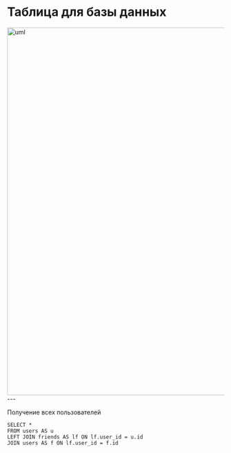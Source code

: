 # Таблица для базы данных

<img width="1166" height="852" alt="uml" src="https://github.com/user-attachments/assets/4ace3668-87d4-4979-a3ae-43829079a56c" />
---

Получение всех пользователей
```
SELECT *
FROM users AS u
LEFT JOIN friends AS lf ON lf.user_id = u.id
JOIN users AS f ON lf.user_id = f.id
```
